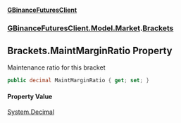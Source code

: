 #### [GBinanceFuturesClient](./index.md 'index')
### [GBinanceFuturesClient.Model.Market](./GBinanceFuturesClient-Model-Market.md 'GBinanceFuturesClient.Model.Market').[Brackets](./GBinanceFuturesClient-Model-Market-Brackets.md 'GBinanceFuturesClient.Model.Market.Brackets')
## Brackets.MaintMarginRatio Property
Maintenance ratio for this bracket  
```csharp
public decimal MaintMarginRatio { get; set; }
```
#### Property Value
[System.Decimal](https://docs.microsoft.com/en-us/dotnet/api/System.Decimal 'System.Decimal')  
